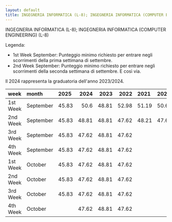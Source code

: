 ```yaml
---
layout: default
title: INGEGNERIA INFORMATICA (L-8); INGEGNERIA INFORMATICA (COMPUTER ENGINEERING) (L-8)
---
```


INGEGNERIA INFORMATICA (L-8); INGEGNERIA INFORMATICA (COMPUTER ENGINEERING) (L-8)

Legenda:
 - 1st Week September: Punteggio minimo richiesto per entrare negli scorrimenti della prima settimana di settembre.
 - 2nd Week September: Punteggio minimo richiesto per entrare negli scorrimenti della seconda settimana di settembre.
E così via.

Il 2024 rappresenta la graduatoria dell'anno 2023/2024.

| week     | month     | 2025   |   2024 |   2023 |   2022 | 2021   | 2020   | 2019   | 2018   |
|:---------|:----------|:-------|-------:|-------:|-------:|:-------|:-------|:-------|:-------|
| 1st Week | September | 45.83  |  50.6  |  48.81 |  52.98 | 51.19  | 50.6   | 48.81  | 43.45  |
| 2nd Week | September | 45.83  |  48.81 |  48.81 |  47.62 | 48.21  | 47.62  | 43.45  |        |
| 3rd Week | September | 45.83  |  47.62 |  48.81 |  47.62 |        |        | 42.86  |        |
| 4th Week | September | 45.83  |  47.62 |  48.81 |  47.62 |        |        |        |        |
| 1st Week | October   | 45.83  |  47.62 |  48.81 |  47.62 |        |        |        |        |
| 2nd Week | October   | 45.83  |  47.62 |  48.81 |  47.62 |        |        |        |        |
| 3rd Week | October   | 45.83  |  47.62 |  48.81 |  47.62 |        |        |        |        |
| 4th Week | October   |        |  47.62 |  48.81 |  47.62 |        |        |        |        |